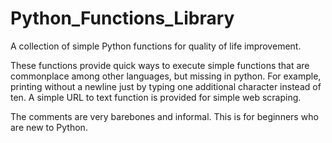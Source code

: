 # Python_Functions_Library
A collection of simple Python functions for quality of life improvement.

These functions provide quick ways to execute simple functions that are commonplace among other languages, but missing in python. For example, printing without a newline just by typing one additional character instead of ten. A simple URL to text function is provided for simple web scraping.

The comments are very barebones and informal. This is for beginners who are new to Python.
